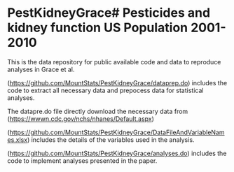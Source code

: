 # PestKidneyGrace# Pesticides and kidney function US Population 2001-2010
This is the data repository for public available code and data to reproduce analyses in Grace et al. 

(https://github.com/MountStats/PestKidneyGrace/dataprep.do) includes the code to extract all necessary data and prepocess data for statistical analyses.

The datapre.do file directly download the necessary data from (https://wwwn.cdc.gov/nchs/nhanes/Default.aspx)

(https://github.com/MountStats/PestKidneyGrace/DataFileAndVariableNames.xlsx) includes the details of the variables used in the analysis.

(https://github.com/MountStats/PestKidneyGrace/analyses.do) includes the code to implement analyses presented in the paper.

